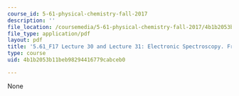 ```yaml
---
course_id: 5-61-physical-chemistry-fall-2017
description: ''
file_location: /coursemedia/5-61-physical-chemistry-fall-2017/4b1b2053b11beb98294416779cabceb0_MIT5_61F17_lec30_lec31.pdf
file_type: application/pdf
layout: pdf
title: '5.61_F17 Lecture 30 and Lecture 31: Electronic Spectroscopy. Franck-Condon.'
type: course
uid: 4b1b2053b11beb98294416779cabceb0

---
```

None